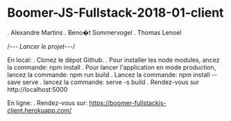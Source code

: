 # Boomer-JS-Fullstack-2018-01-client

. Alexandre Martins
. Beno�t Sommervogel
. Thomas Lenoel

/_--- Lancer le projet---_/

En local:
. Clonez le dépot Github.
. Pour installer les node modules, ancez la commande: npm install
. Pour lancer l'application en mode production, lancez la commande: npm run build
. Lancez la commande: npm install --save serve
. lancez la commande: serve -s build
. Rendez-vous sur http://localhost:5000

En ligne:
. Rendez-vous sur: https://boomer-fullstackjs-client.herokuapp.com/
